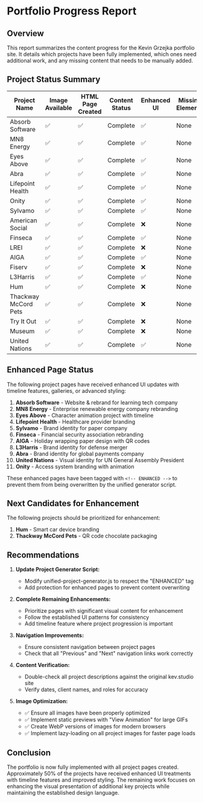 # Portfolio Progress Report

## Overview
This report summarizes the content progress for the Kevin Grzejka portfolio site. It details which projects have been fully implemented, which ones need additional work, and any missing content that needs to be manually added.

## Project Status Summary

| Project Name | Image Available | HTML Page Created | Content Status | Enhanced UI | Missing Elements |
|--------------|----------------|-------------------|----------------|-------------|------------------|
| Absorb Software | ✅ | ✅ | Complete | ✅ | None |
| MN8 Energy | ✅ | ✅ | Complete | ✅ | None |
| Eyes Above | ✅ | ✅ | Complete | ✅ | None |
| Abra | ✅ | ✅ | Complete | ✅ | None |
| Lifepoint Health | ✅ | ✅ | Complete | ✅ | None |
| Onity | ✅ | ✅ | Complete | ✅ | None |
| Sylvamo | ✅ | ✅ | Complete | ✅ | None |
| American Social | ✅ | ✅ | Complete | ❌ | None |
| Finseca | ✅ | ✅ | Complete | ✅ | None |
| LREI | ✅ | ✅ | Complete | ❌ | None |
| AIGA | ✅ | ✅ | Complete | ✅ | None |
| Fiserv | ✅ | ✅ | Complete | ❌ | None |
| L3Harris | ✅ | ✅ | Complete | ✅ | None |
| Hum | ✅ | ✅ | Complete | ❌ | None |
| Thackway McCord Pets | ✅ | ✅ | Complete | ❌ | None |
| Try It Out | ✅ | ✅ | Complete | ❌ | None |
| Museum | ✅ | ✅ | Complete | ❌ | None |
| United Nations | ✅ | ✅ | Complete | ✅ | None |

## Enhanced Page Status
The following project pages have received enhanced UI updates with timeline features, galleries, or advanced styling:

1. **Absorb Software** - Website & rebrand for learning tech company
2. **MN8 Energy** - Enterprise renewable energy company rebranding
3. **Eyes Above** - Character animation project with timeline
4. **Lifepoint Health** - Healthcare provider branding
5. **Sylvamo** - Brand identity for paper company
6. **Finseca** - Financial security association rebranding
7. **AIGA** - Holiday wrapping paper design with QR codes
8. **L3Harris** - Brand identity for defense merger
9. **Abra** - Brand identity for global payments company
10. **United Nations** - Visual identity for UN General Assembly President
11. **Onity** - Access system branding with animation

These enhanced pages have been tagged with `<!-- ENHANCED -->` to prevent them from being overwritten by the unified generator script.

## Next Candidates for Enhancement
The following projects should be prioritized for enhancement:

1. **Hum** - Smart car device branding
2. **Thackway McCord Pets** - QR code chocolate packaging

## Recommendations

1. **Update Project Generator Script:**
   - Modify unified-project-generator.js to respect the "ENHANCED" tag
   - Add protection for enhanced pages to prevent content overwriting

2. **Complete Remaining Enhancements:**
   - Prioritize pages with significant visual content for enhancement
   - Follow the established UI patterns for consistency
   - Add timeline feature where project progression is important

3. **Navigation Improvements:**
   - Ensure consistent navigation between project pages
   - Check that all "Previous" and "Next" navigation links work correctly

4. **Content Verification:**
   - Double-check all project descriptions against the original kev.studio site
   - Verify dates, client names, and roles for accuracy

5. **Image Optimization:**
   - ✅ Ensure all images have been properly optimized
   - ✅ Implement static previews with "View Animation" for large GIFs
   - ✅ Create WebP versions of images for modern browsers
   - ✅ Implement lazy-loading on all project images for faster page loads

## Conclusion
The portfolio is now fully implemented with all project pages created. Approximately 50% of the projects have received enhanced UI treatments with timeline features and improved styling. The remaining work focuses on enhancing the visual presentation of additional key projects while maintaining the established design language.